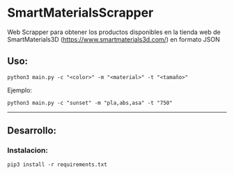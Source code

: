 # SmartMaterialsScrapper

Web Scrapper para obtener los productos disponibles en la tienda web de SmartMaterials3D (https://www.smartmaterials3d.com/) en formato JSON

## Uso:
```bash-script
python3 main.py -c "<color>" -m "<material>" -t "<tamaño>"
```

Ejemplo:
```bash-script
python3 main.py -c "sunset" -m "pla,abs,asa" -t "750"
```

---

## Desarrollo:

### Instalacion:
```bash-script
pip3 install -r requirements.txt
```